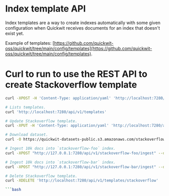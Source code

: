 # Index template API

Index templates are a way to create indexes automatically with some given configuration when Quickwit receives documents for an index that doesn't exist yet.

Example of templates: [https://github.com/quickwit-oss/quickwit/tree/main/config/templates](https://github.com/quickwit-oss/quickwit/tree/main/config/templates).

# Curl to run to use the REST API to create Stackoverflow template

```bash
curl -XPOST -H 'Content-Type: application/yaml' 'http://localhost:7280/api/v1/templates' --data-binary @config/templates/stackoverflow.yaml

# Lists templates.
curl 'http://localhost:7280/api/v1/templates'

# Update Stackoverflow template.
curl -XPUT -H 'Content-Type: application/yaml' 'http://localhost:7280/api/v1/templates/stackoverflow' --data-binary @config/templates/stackoverflow.yaml

# Download dataset.
curl -O https://quickwit-datasets-public.s3.amazonaws.com/stackoverflow.posts.transformed-10000.json

# Ingest 10k docs into `stackoverflow-foo` index.
curl -XPOST "http://127.0.0.1:7280/api/v1/stackoverflow-foo/ingest" --data-binary @stackoverflow.posts.transformed-10000.json

# Ingest 10k docs into `stackoverflow-bar` index.
curl -XPOST "http://127.0.0.1:7280/api/v1/stackoverflow-bar/ingest" --data-binary @stackoverflow.posts.transformed-10000.json

# Delete Stackoverflow template.
curl -XDELETE 'http://localhost:7280/api/v1/templates/stackoverflow'

```bash
